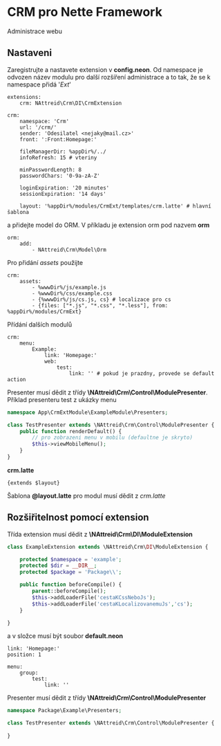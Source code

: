 # CRM pro Nette Framework
Administrace webu

## Nastaveni
Zaregistrujte a nastavete extension v **config.neon**. Od namespace je odvozen název modulu pro další rozšíření administrace a to tak, že se k namespace přidá '*Ext*'
```neon
extensions:
    crm: NAttreid\Crm\DI\CrmExtension

crm:
    namespace: 'Crm'
    url: '/crm/'
    sender: 'Odesilatel <nejaky@mail.cz>'
    front: ':Front:Homepage:'

    fileManagerDir: %appDir%/../
    infoRefresh: 15 # vteriny

    minPasswordLength: 8
    passwordChars: '0-9a-zA-Z'

    loginExpiration: '20 minutes'
    sessionExpiration: '14 days'

    layout: '%appDir%/modules/CrmExt/templates/crm.latte' # hlavní šablona
```

a přidejte model do ORM. V příkladu je extension orm pod nazvem **orm**
```neon
orm:
    add:
        - NAttreid\Crm\Model\Orm
```

Pro přidání *assets* použijte
```neon
crm:
    assets:
        - %wwwDir%/js/example.js
        - %wwwDir%/css/example.css
        - {%wwwDir%/js/cs.js, cs} # localizace pro cs
        - {files: ["*.js", "*.css", "*.less"], from: %appDir%/modules/CrmExt}
```

Přídání dalších modulů
```neon
crm:
    menu:
        Example:
            link: 'Homepage:'
            web:
                test:
                    link: '' # pokud je prazdny, provede se default action
```
Presenter musí dědit z třídy **\NAttreid\Crm\Control\ModulePresenter**. Příklad presenteru test z ukázky menu
```php
namespace App\CrmExtModule\ExampleModule\Presenters;

class TestPresenter extends \NAttreid\Crm\Control\ModulePresenter {
    public function renderDefault() {
        // pro zobrazeni menu v mobilu (defaultne je skryto)
        $this->viewMobileMenu();
    }
}
```

**crm.latte**
```latte
{extends $layout}
```
Šablona **@layout.latte** pro modul musí dědit z *crm.latte*


## Rozšiřitelnost pomocí extension
Třída extension musí dědit z **\NAttreid\Crm\DI\ModuleExtension**
```php
class ExampleExtension extends \NAttreid\Crm\DI\ModuleExtension {

    protected $namespace = 'example';
    protected $dir = __DIR__;
    protected $package = 'Package\\';

    public function beforeCompile() {
        parent::beforeCompile();
        $this->addLoaderFile('cestaKCssNeboJs');
        $this->addLoaderFile('cestaKLocalizovanemuJs','cs');
    }

}
```

a v složce musí být soubor **default.neon**
```neon
link: 'Homepage:'
position: 1

menu:
    group:
        test:
            link: ''
```

Presenter musí dědit z třídy **\NAttreid\Crm\Control\ModulePresenter**
```php
namespace Package\Example\Presenters;

class TestPresenter extends \NAttreid\Crm\Control\ModulePresenter {
    
}
```



